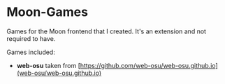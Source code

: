 # Moon-Games
Games for the Moon frontend that I created. It's an extension and not required to have.

Games included:
- **web-osu** taken from [https://github.com/web-osu/web-osu.github.io](web-osu/web-osu.github.io)
